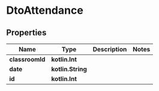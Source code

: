 
# DtoAttendance

## Properties
| Name | Type | Description | Notes |
| ------------ | ------------- | ------------- | ------------- |
| **classroomId** | **kotlin.Int** |  |  |
| **date** | **kotlin.String** |  |  |
| **id** | **kotlin.Int** |  |  |



